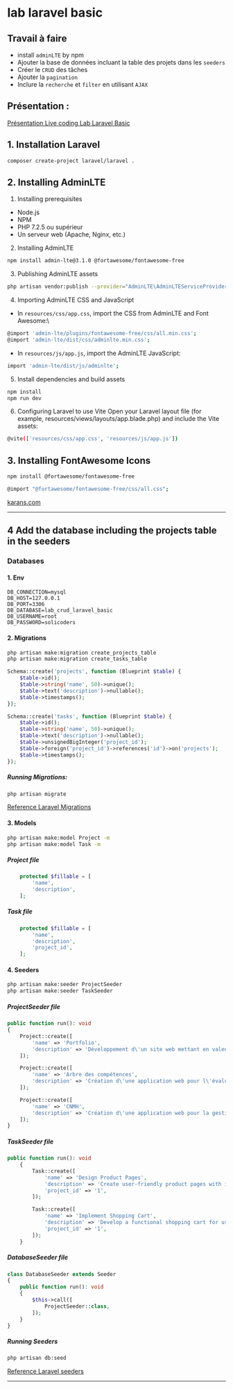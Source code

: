 # lab laravel basic

## Travail à faire
- install `adminLTE` by npm
- Ajouter la base de données incluant la table des projets dans les `seeders`
- Créer le `CRUD` des tâches
- Ajouter la `pagination`
- Inclure la `recherche` et `filter` en utilisant `AJAX`

## Présentation :
[Présentation Live coding Lab Laravel Basic](https://docs.google.com/presentation/d/176TlPBFBSugG85ieaXXGPzOTf3MoXjWpkF5mYHJykJQ/edit?usp=sharing)

## 1. Installation Laravel 
```bash
composer create-project laravel/laravel .
```

## 2. Installing AdminLTE
1. Installing prerequisites
- Node.js
- NPM
- PHP 7.2.5 ou supérieur
- Un serveur web (Apache, Nginx, etc.)
2. Installing AdminLTE
```bash
npm install admin-lte@3.1.0 @fortawesome/fontawesome-free
```
3. Publishing AdminLTE assets
```bash
php artisan vendor:publish --provider="AdminLTE\AdminLTEServiceProvider"
```
4. Importing AdminLTE CSS and JavaScript
- In `resources/css/app.css`, import the CSS from AdminLTE and Font Awesome:\
```bash
@import 'admin-lte/plugins/fontawesome-free/css/all.min.css';
@import 'admin-lte/dist/css/adminlte.min.css';
```
- In `resources/js/app.js`, import the AdminLTE JavaScript:
```bash
import 'admin-lte/dist/js/adminlte';
```
5. Install dependencies and build assets
```bash
npm install
npm run dev
```
6. Configuring Laravel to use Vite
Open your Laravel layout file (for example, resources/views/layouts/app.blade.php) and include the Vite assets:

```bash
@vite(['resources/css/app.css', 'resources/js/app.js'])
```
## 3. Installing FontAwesome Icons 
```bash
npm install @fortawesome/fontawesome-free
```
```bash
@import "@fortawesome/fontawesome-free/css/all.css";
```
[karans.com](https://www.karans.com.np/laravel-10/how-to-install-fontawesome-icons-in-laravel-10/)
___
## 4 Add the database including the projects table in the seeders

### Databases
#### 1. Env
```
DB_CONNECTION=mysql
DB_HOST=127.0.0.1
DB_PORT=3306
DB_DATABASE=lab_crud_laravel_basic
DB_USERNAME=root
DB_PASSWORD=solicoders
```

#### 2. Migrations
```bash
php artisan make:migration create_projects_table
php artisan make:migration create_tasks_table
```
```php
Schema::create('projects', function (Blueprint $table) {
    $table->id();
    $table->string('name', 50)->unique();
    $table->text('description')->nullable();
    $table->timestamps();
});
```
```php
Schema::create('tasks', function (Blueprint $table) {
    $table->id();
    $table->string('name', 50)->unique();
    $table->text('description')->nullable();
    $table->unsignedBigInteger('project_id');
    $table->foreign('project_id')->references('id')->on('projects');
    $table->timestamps();
});
```

##### Running Migrations:
```bash
php artisan migrate
```
[Reference Laravel Migrations](https://laravel.com/docs/10.x/migrations#main-content)

#### 3. Models

```bash
php artisan make:model Project -m
php artisan make:model Task -m
```

##### Project file
```php
    protected $fillable = [
        'name',
        'description',
    ];
```

##### Task file
```php
    protected $fillable = [
        'name',
        'description',
        'project_id',
    ];
```

#### 4. Seeders
```bash
php artisan make:seeder ProjectSeeder
php artisan make:seeder TaskSeeder
```

##### ProjectSeeder file
```php
public function run(): void
{
    Project::create([
        'name' => 'Portfolio',
        'description' => 'Développement d\'un site web mettant en valeur nos compétences.',
    ]);

    Project::create([
        'name' => 'Arbre des compétences',
        'description' => 'Création d\'une application web pour l\'évaluation des compétences.',
    ]);

    Project::create([
        'name' => 'CNMH',
        'description' => 'Création d\'une application web pour la gestion des patients de centre CNMH.',
    ]);
}
```
##### TaskSeeder file
```php
public function run(): void
    {
        Task::create([
            'name' => 'Design Product Pages',
            'description' => 'Create user-friendly product pages with images and descriptions',
            'project_id' => '1',
        ]);

        Task::create([
            'name' => 'Implement Shopping Cart',
            'description' => 'Develop a functional shopping cart for users to add and manage items',
            'project_id' => '1',
        ]);
    }
```

##### DatabaseSeeder file
```php
class DatabaseSeeder extends Seeder
{
    public function run(): void
    {
        $this->call([
            ProjectSeeder::class,
        ]);
    }
}
```

##### Running Seeders
```bash
php artisan db:seed
```
[Reference Laravel seeders](https://laravel.com/docs/10.x/seeding#writing-seeders)
___


